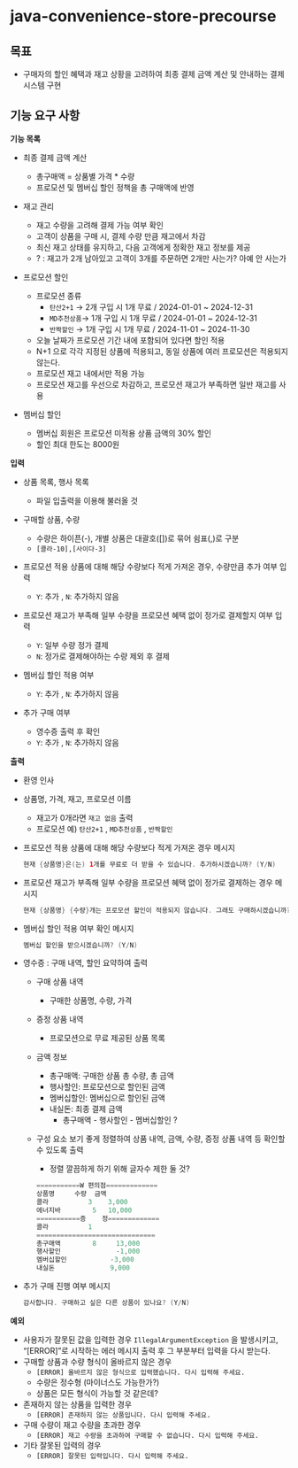 # java-convenience-store-precourse
## 목표

- 구매자의 할인 혜택과 재고 상황을 고려하여 최종 결제 금액 계산 및 안내하는 결제 시스템 구현

## 기능 요구 사항

**기능 목록**

- 최종 결제 금액 계산
    - 총구매액 = 상품별 가격 * 수량
    - 프로모션 및 멤버십 할인 정책을 총 구매액에 반영

- 재고 관리
    - 재고 수량을 고려해 결제 가능 여부 확인
    - 고객이 상품을 구매 시, 결제 수량 만큼 재고에서 차감
    - 최신 재고 상태를 유지하고, 다음 고객에게 정확한 재고 정보를 제공
    - ? : 재고가 2개 남아있고 고객이 3개를 주문하면 2개만 사는가? 아예 안 사는가

- 프로모션 할인
    - 프로모션 종류
        - `탄산2+1` → 2개 구입 시  1개 무료 / 2024-01-01 ~ 2024-12-31
        - `MD추천상품`→ 1개 구입 시 1개 무료 / 2024-01-01 ~ 2024-12-31
        - `반짝할인` → 1개 구입 시 1개 무료 / 2024-11-01 ~ 2024-11-30
    - 오늘 날짜가 프로모션 기간 내에 포함되어 있다면 할인 적용
    - N+1 으로 각각 지정된 상품에 적용되고, 동일 상품에 여러 프로모션은 적용되지 않는다.
    - 프로모션 재고 내에서만 적용 가능
    - 프로모션 재고를 우선으로 차감하고, 프로모션 재고가 부족하면 일반 재고를 사용

- 멤버십 할인
    - 멤버십 회원은 프로모션 미적용 상품 금액의 30% 할인
    - 할인 최대 한도는 8000원

**입력**

- 상품 목록, 행사 목록
    - 파일 입출력을 이용해 불러올 것


- 구매할 상품, 수량
    - 수량은 하이픈(-), 개별 상품은 대괄호([])로 묶어 쉼표(,)로 구분
    - `[콜라-10],[사이다-3]`

- 프로모션 적용 상품에 대해 해당 수량보다 적게 가져온 경우, 수량만큼 추가 여부 입력
    - `Y`: 추가 , `N`: 추가하지 않음

- 프로모션 재고가 부족해 일부 수량을 프로모션 혜택 없이 정가로 결제할지 여부 입력
    - `Y`: 일부 수량 정가 결제
    - `N`: 정가로 결제해야하는 수량 제외 후 결제

- 멤버십 할인 적용 여부
    - `Y`: 추가 , `N`: 추가하지 않음

- 추가 구매 여부
    - 영수증 출력 후  확인
    - `Y`: 추가 , `N`: 추가하지 않음

**출력**

- 환영 인사
- 상품명, 가격, 재고, 프로모션 이름
    - 재고가 0개라면 `재고 없음`  출력
    - 프로모션 예) `탄산2+1` , `MD추천상품` , `반짝할인`

- 프로모션 적용 상품에 대해 해당 수량보다 적게 가져온 경우 메시지

    ```java
    현재 {상품명}은(는) 1개를 무료로 더 받을 수 있습니다. 추가하시겠습니까? (Y/N)
    ```


- 프로모션 재고가 부족해 일부 수량을 프로모션 혜택 없이 정가로 결제하는 경우 메시지

    ```java
    현재 {상품명} {수량}개는 프로모션 할인이 적용되지 않습니다. 그래도 구매하시겠습니까? (Y/N)
    ```


- 멤버십 할인 적용 여부 확인 메시지

    ```java
    멤버십 할인을 받으시겠습니까? (Y/N)
    ```


- 영수증 : 구매 내역, 할인 요약하여 출력
    - 구매 상품 내역
        - 구매한 상품명, 수량, 가격
    - 증정 상품 내역
        - 프로모션으로 무료 제공된 상품 목록
    - 금액 정보
        - 총구매액: 구매한 상품 총 수량, 총 금액
        - 행사할인: 프로모션으로 할인된 금액
        - 멤버십할인: 멤버십으로 할인된 금액
        - 내실돈: 최종 결제 금액
            - 총구매액 - 행사할인 - 멤버십할인 ?
    - 구성 요소 보기 좋게 정렬하여 상품 내역, 금액, 수량, 증정 상품 내역 등 확인할 수 있도록 출력
        - 정렬 깔끔하게 하기 위해 글자수 제한 둘 것?

        ```java
        ===========W 편의점=============
        상품명		수량	금액
        콜라		    3 	 3,000
        에너지바 		5 	10,000
        ===========증	정=============
        콜라		    1
        ==============================
        총구매액		8	  13,000
        행사할인			  -1,000
        멤버십할인			-3,000
        내실돈			     9,000
        ```


- 추가 구매 진행 여부 메시지

    ```java
    감사합니다. 구매하고 싶은 다른 상품이 있나요? (Y/N)
    ```


**예외**

- 사용자가 잘못된 값을 입력한 경우 `IllegalArgumentException` 을 발생시키고, “[ERROR]”로 시작하는 에러 메시지 출력 후 그 부분부터 입력을 다시 받는다.
- 구매할 상품과 수량 형식이 올바르지 않은 경우
    - `[ERROR] 올바르지 않은 형식으로 입력했습니다. 다시 입력해 주세요.`
    - 수량은 정수형 (마이너스도 가능한가?)
    - 상품은 모든 형식이 가능할 것 같은데?
- 존재하지 않는 상품을 입력한 경우
    - `[ERROR] 존재하지 않는 상품입니다. 다시 입력해 주세요.`
- 구매 수량이 재고 수량을 초과한 경우
    - `[ERROR] 재고 수량을 초과하여 구매할 수 없습니다. 다시 입력해 주세요.`
- 기타 잘못된 입력의 경우
    - `[ERROR] 잘못된 입력입니다. 다시 입력해 주세요.`